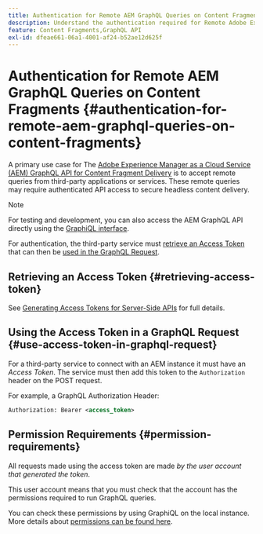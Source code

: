 ```yaml
---
title: Authentication for Remote AEM GraphQL Queries on Content Fragments
description: Understand the authentication required for Remote Adobe Experience Manager GraphQL queries to secure your headless content delivery.
feature: Content Fragments,GraphQL API
exl-id: dfeae661-06a1-4001-af24-b52ae12d625f
---
```

# Authentication for Remote AEM GraphQL Queries on Content Fragments {#authentication-for-remote-aem-graphql-queries-on-content-fragments}

A primary use case for The [Adobe Experience Manager as a Cloud Service (AEM) GraphQL API for Content Fragment Delivery](/help/headless/graphql-api/content-fragments.md) is to accept remote queries from third-party applications or services. These remote queries may require authenticated API access to secure headless content delivery.

>[!NOTE]
>
>For testing and development, you can also access the AEM GraphQL API directly using the [GraphiQL interface](/help/headless/graphql-api/graphiql-ide.md).

For authentication, the third-party service must [retrieve an Access Token](#retrieving-access-token) that can then be [used in the GraphQL Request](#use-access-token-in-graphql-request).

## Retrieving an Access Token {#retrieving-access-token}

See [Generating Access Tokens for Server-Side APIs](/help/implementing/developing/introduction/generating-access-tokens-for-server-side-apis.md) for full details.

## Using the Access Token in a GraphQL Request {#use-access-token-in-graphql-request}

For a third-party service to connect with an AEM instance it must have an *Access Token*. The service must then add this token to the `Authorization` header on the POST request. 

For example, a GraphQL Authorization Header:

```xml
Authorization: Bearer <access_token>
```

## Permission Requirements {#permission-requirements}

All requests made using the access token are made *by the user account that generated the token*. 

This user account means that you must check that the account has the permissions required to run GraphQL queries.

You can check these permissions by using GraphiQL on the local instance. More details about [permissions can be found here](/help/headless/security/permissions.md).

